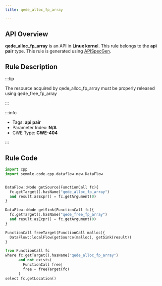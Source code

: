 ```yaml
---
title: qede_alloc_fp_array

---
```



## API Overview
**qede_alloc_fp_array** is an API in **Linux kernel**. This rule belongs to the **api pair** type. This rule is generated using [APISpecGen](../../tools/APISpecGen).
## Rule Description

:::tip

The resource acquired by qede_alloc_fp_array must be properly released using qede_free_fp_array

:::

:::info

- Tags: **api pair**
- Parameter Index: **N/A**
- CWE Type: **CWE-404**

:::

## Rule Code
```python
import cpp
import semmle.code.cpp.dataflow.new.DataFlow


DataFlow::Node getSource(FunctionCall fc){
  fc.getTarget().hasName("qede_alloc_fp_array")
  and result.asExpr() = fc.getArgument(0)
}

DataFlow::Node getSink(FunctionCall fc){
  fc.getTarget().hasName("qede_free_fp_array")
  and result.asExpr() = fc.getArgument(0)
}

FunctionCall freeTarget(FunctionCall malloc){
  DataFlow::localFlow(getSource(malloc), getSink(result))
}

from FunctionCall fc
where fc.getTarget().hasName("qede_alloc_fp_array")
      and not exists(
        FunctionCall free| 
        free = freeTarget(fc)
      )
select fc.getLocation()

    
```